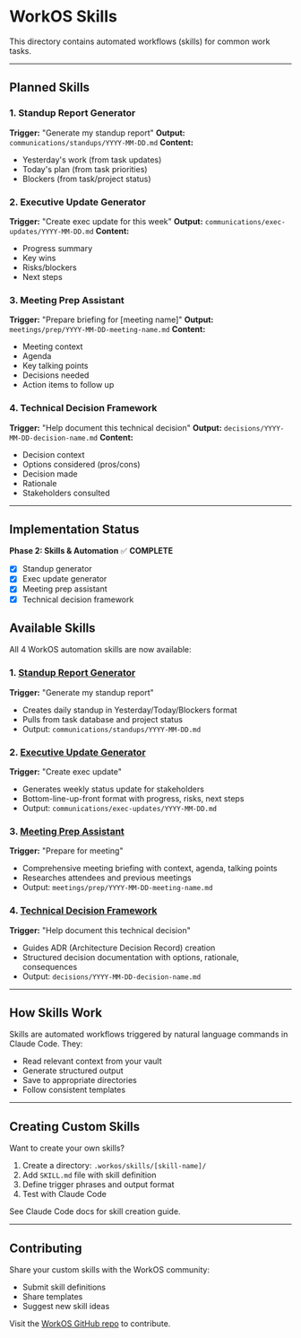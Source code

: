 # WorkOS Skills

This directory contains automated workflows (skills) for common work tasks.

---

## Planned Skills

### 1. Standup Report Generator
**Trigger:** "Generate my standup report"
**Output:** `communications/standups/YYYY-MM-DD.md`
**Content:**
- Yesterday's work (from task updates)
- Today's plan (from task priorities)
- Blockers (from task/project status)

### 2. Executive Update Generator
**Trigger:** "Create exec update for this week"
**Output:** `communications/exec-updates/YYYY-MM-DD.md`
**Content:**
- Progress summary
- Key wins
- Risks/blockers
- Next steps

### 3. Meeting Prep Assistant
**Trigger:** "Prepare briefing for [meeting name]"
**Output:** `meetings/prep/YYYY-MM-DD-meeting-name.md`
**Content:**
- Meeting context
- Agenda
- Key talking points
- Decisions needed
- Action items to follow up

### 4. Technical Decision Framework
**Trigger:** "Help document this technical decision"
**Output:** `decisions/YYYY-MM-DD-decision-name.md`
**Content:**
- Decision context
- Options considered (pros/cons)
- Decision made
- Rationale
- Stakeholders consulted

---

## Implementation Status

**Phase 2: Skills & Automation** ✅ **COMPLETE**
- [x] Standup generator
- [x] Exec update generator
- [x] Meeting prep assistant
- [x] Technical decision framework

## Available Skills

All 4 WorkOS automation skills are now available:

### 1. [Standup Report Generator](standup-report/)
**Trigger:** "Generate my standup report"
- Creates daily standup in Yesterday/Today/Blockers format
- Pulls from task database and project status
- Output: `communications/standups/YYYY-MM-DD.md`

### 2. [Executive Update Generator](exec-update/)
**Trigger:** "Create exec update"
- Generates weekly status update for stakeholders
- Bottom-line-up-front format with progress, risks, next steps
- Output: `communications/exec-updates/YYYY-MM-DD.md`

### 3. [Meeting Prep Assistant](meeting-prep/)
**Trigger:** "Prepare for meeting"
- Comprehensive meeting briefing with context, agenda, talking points
- Researches attendees and previous meetings
- Output: `meetings/prep/YYYY-MM-DD-meeting-name.md`

### 4. [Technical Decision Framework](tech-decision/)
**Trigger:** "Help document this technical decision"
- Guides ADR (Architecture Decision Record) creation
- Structured decision documentation with options, rationale, consequences
- Output: `decisions/YYYY-MM-DD-decision-name.md`

---

## How Skills Work

Skills are automated workflows triggered by natural language commands in Claude Code. They:
- Read relevant context from your vault
- Generate structured output
- Save to appropriate directories
- Follow consistent templates

---

## Creating Custom Skills

Want to create your own skills?

1. Create a directory: `.workos/skills/[skill-name]/`
2. Add `SKILL.md` file with skill definition
3. Define trigger phrases and output format
4. Test with Claude Code

See Claude Code docs for skill creation guide.

---

## Contributing

Share your custom skills with the WorkOS community:
- Submit skill definitions
- Share templates
- Suggest new skill ideas

Visit the [WorkOS GitHub repo](https://github.com/kcwoodfield/WorkOS) to contribute.
